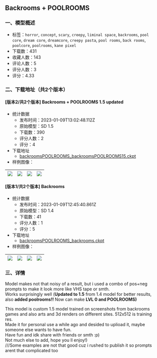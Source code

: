 ## Backrooms + POOLROOMS 
### 一、模型概述

- 标签：`horror`, `concept`, `scary`, `creepy`, `liminal space`, `backrooms`, `pool core`, `dream core`, `dreamcore`, `creepy pasta`, `pool rooms`, `back rooms`, `poolcore`, `poolrooms`, `kane pixel`
- 下载数：431
- 收藏人数：143
- 评论人数：5
- 评分人数：3
- 评分：4.33

### 二、下载地址（共2个版本）

#### [版本2/共2个版本] Backrooms + POOLROOMS 1.5 updated

- 统计数据
  - 发布时间：2023-01-09T13:02:48.112Z
  - 原始模型：SD 1.5
  - 下载数：390
  - 评分人数：2
  - 评分：4
- 下载地址
  - [backroomsPOOLROOMS_backroomsPOOLROOMS15.ckpt](https://civitai.com/api/download/models/4692)
- 样例图像：

| <img src="https://image.civitai.com/xG1nkqKTMzGDvpLrqFT7WA/0be40562-019f-43af-b86a-309bf48c2f00/width=450/33103.jpeg" /> | <img src="https://image.civitai.com/xG1nkqKTMzGDvpLrqFT7WA/08e78a15-7991-4ac6-719d-0a9dfbba6100/width=450/33102.jpeg" /> | <img src="https://image.civitai.com/xG1nkqKTMzGDvpLrqFT7WA/7cdc2e2a-a49e-4855-2f0b-e0143eaab200/width=450/33101.jpeg" /> | <img src="https://image.civitai.com/xG1nkqKTMzGDvpLrqFT7WA/56e14734-4ee2-43ab-94d2-63e87ff7a200/width=450/33100.jpeg" /> |
| ---- | ---- | ---- | ---- |

#### [版本1/共2个版本] Backrooms

- 统计数据
  - 发布时间：2023-01-09T12:45:40.861Z
  - 原始模型：SD 1.4
  - 下载数：41
  - 评分人数：1
  - 评分：5
- 下载地址
  - [backroomsPOOLROOMS_backrooms.ckpt](https://civitai.com/api/download/models/4653)
- 样例图像：

| <img src="https://image.civitai.com/xG1nkqKTMzGDvpLrqFT7WA/2aea04ad-c377-431c-1888-5d76b1564c00/width=450/32596.jpeg" /> | <img src="https://image.civitai.com/xG1nkqKTMzGDvpLrqFT7WA/1b1d27dd-26c5-4f01-3936-b6d725389200/width=450/32606.jpeg" /> | <img src="https://image.civitai.com/xG1nkqKTMzGDvpLrqFT7WA/494291ef-0af4-4095-ad83-bf270722bd00/width=450/32605.jpeg" /> | <img src="https://image.civitai.com/xG1nkqKTMzGDvpLrqFT7WA/6b08ef79-7984-4090-ad05-d5e4ffc42100/width=450/32604.jpeg" /> |
| ---- | ---- | ---- | ---- |


### 三、详情
<p>Model makes not that noisy of a result, but i used a combo of pos+neg prompts to make it look more like VHS tape or smth.<br />Works surprisingly well (<strong>Updated to 1.5</strong> from 1.4 model for better results, also <strong>added poolrooms!! </strong>Now can make <strong>LVL 0 and POOLROOMS)</strong></p><p>This model is custom 1.5 model trained on screenshots from backrooms games and also arts and 3d renders on different sites. 512x512 is training res.<br />Made it for personal use a while ago and desided to uplioad it, maybe someone else wants to have fun.<br />Have fun and idk share with friends or smth :p)<br />Not much else to add, hope you ll enjoy!)<br />///Some examples are not that good cuz i rushed to publish it so prompts arent that complicated too</p>
